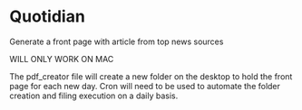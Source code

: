 # Quotidian
Generate a front page with article from top news sources

WILL ONLY WORK ON MAC

The pdf_creator file will create a new folder on the desktop to hold the front page for each new day. Cron will need to be used to automate the folder creation and filing execution on a daily basis.
